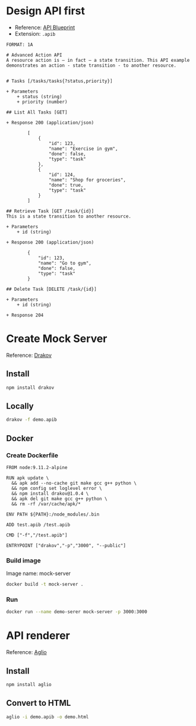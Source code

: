 # Design API first

* Reference: [API Blueprint](https://apiblueprint.org)
* Extension: `.apib`

``` apib
FORMAT: 1A

# Advanced Action API
A resource action is – in fact – a state transition. This API example
demonstrates an action - state transition - to another resource.


# Tasks [/tasks/tasks{?status,priority}]

+ Parameters
    + status (string)
    + priority (number)

## List All Tasks [GET]

+ Response 200 (application/json)

        [
            {
                "id": 123,
                "name": "Exercise in gym",
                "done": false,
                "type": "task"
            },
            {
                "id": 124,
                "name": "Shop for groceries",
                "done": true,
                "type": "task"
            }
        ]

## Retrieve Task [GET /task/{id}]
This is a state transition to another resource.

+ Parameters
    + id (string)

+ Response 200 (application/json)

        {
            "id": 123,
            "name": "Go to gym",
            "done": false,
            "type": "task"
        }

## Delete Task [DELETE /task/{id}]

+ Parameters
    + id (string)

+ Response 204

```

# Create Mock Server

Reference: [Drakov](https://github.com/Aconex/drakov)

## Install
``` bash
npm install drakov
```

## Locally
``` bash
drakov -f demo.apib
```

## Docker

### Create Dockerfile

``` 
FROM node:9.11.2-alpine

RUN apk update \
  && apk add --no-cache git make gcc g++ python \
  && npm config set loglevel error \
  && npm install drakov@1.0.4 \
  && apk del git make gcc g++ python \
  && rm -rf /var/cache/apk/*

ENV PATH ${PATH}:/node_modules/.bin

ADD test.apib /test.apib

CMD ["-f","/test.apib"]

ENTRYPOINT ["drakov","-p","3000", "--public"]
```

### Build image

Image name: mock-server
``` bash
docker build -t mock-server .
```

### Run
``` bash
docker run --name demo-serer mock-server -p 3000:3000
```

# API renderer

Reference: [Aglio](https://github.com/danielgtaylor/aglio)

## Install
``` bash
npm install aglio
```

## Convert to HTML
``` bash
aglio -i demo.apib -o demo.html
```



